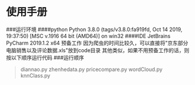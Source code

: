 # 使用手册
###运行环境
####python
Python 3.8.0 (tags/v3.8.0:fa919fd, Oct 14 2019, 19:37:50) [MSC v.1916 64 bit (AMD64)] on win32
####IDE
JetBrains PyCharm 2019.1.2 x64
预备工作
因为爬虫的时间比较久，可以直接将"京东部分电脑销售以及评论数据.xls"放到code目录
其他类似，如果不用预备工作的话，则按以下顺序运行代码
###运行顺序
>diannao.py
>zhenhedata.py
>pricecompare.py
>wordCloud.py
>knnClass.py
